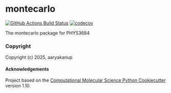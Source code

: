 montecarlo
==============================
[//]: # (Badges)
[![GitHub Actions Build Status](https://github.com/aaryaVT/montecarlo/workflows/CI/badge.svg)](https://github.com/aaryaVT/montecarlo/actions?query=workflow%3ACI)
[![codecov](https://codecov.io/gh/aaryaVT/montecarlo/branch/main/graph/badge.svg)](https://codecov.io/gh/aaryaVT/montecarlo/branch/main)


The montecarlo package for PHYS3684

### Copyright

Copyright (c) 2025, aaryakanup


#### Acknowledgements
 
Project based on the 
[Computational Molecular Science Python Cookiecutter](https://github.com/molssi/cookiecutter-cms) version 1.10.
